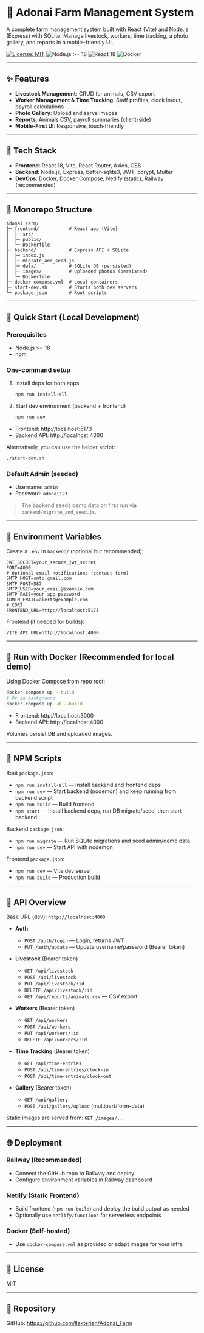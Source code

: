 # 🌾 Adonai Farm Management System

A complete farm management system built with React (Vite) and Node.js (Express) with SQLite. Manage livestock, workers, time tracking, a photo gallery, and reports in a mobile‑friendly UI.

[![License: MIT](https://img.shields.io/badge/License-MIT-yellow.svg)](LICENSE)
![Node.js >= 18](https://img.shields.io/badge/node-%3E%3D18.0.0-brightgreen)
![React 18](https://img.shields.io/badge/React-18.2.0-blue)
![Docker](https://img.shields.io/badge/Docker-Ready-blue)

---

## ✨ Features

- **Livestock Management**: CRUD for animals, CSV export
- **Worker Management & Time Tracking**: Staff profiles, clock in/out, payroll calculations
- **Photo Gallery**: Upload and serve images
- **Reports**: Animals CSV, payroll summaries (client-side)
- **Mobile‑First UI**: Responsive, touch‑friendly

---

## 🧩 Tech Stack

- **Frontend**: React 18, Vite, React Router, Axios, CSS
- **Backend**: Node.js, Express, better-sqlite3, JWT, bcrypt, Multer
- **DevOps**: Docker, Docker Compose, Netlify (static), Railway (recommended)

---

## 📁 Monorepo Structure

```
Adonai_Farm/
├─ frontend/           # React app (Vite)
│  ├─ src/
│  ├─ public/
│  └─ Dockerfile
├─ backend/            # Express API + SQLite
│  ├─ index.js
│  ├─ migrate_and_seed.js
│  ├─ data/            # SQLite DB (persisted)
│  ├─ images/          # Uploaded photos (persisted)
│  └─ Dockerfile
├─ docker-compose.yml  # Local containers
├─ start-dev.sh        # Starts both dev servers
└─ package.json        # Root scripts
```

---

## 🚀 Quick Start (Local Development)

### Prerequisites
- Node.js >= 18
- npm

### One‑command setup
1. Install deps for both apps
   ```bash
   npm run install-all
   ```
2. Start dev environment (backend + frontend)
   ```bash
   npm run dev
   ```

- Frontend: http://localhost:5173
- Backend API: http://localhost:4000

Alternatively, you can use the helper script:
```bash
./start-dev.sh
```

### Default Admin (seeded)
- Username: `admin`
- Password: `adonai123`

> The backend seeds demo data on first run via `backend/migrate_and_seed.js`.

---

## 🔧 Environment Variables

Create a `.env` in `backend/` (optional but recommended):
```env
JWT_SECRET=your_secure_jwt_secret
PORT=4000
# Optional email notifications (contact form)
SMTP_HOST=smtp.gmail.com
SMTP_PORT=587
SMTP_USER=your_email@example.com
SMTP_PASS=your_app_password
ADMIN_EMAIL=alerts@example.com
# CORS
FRONTEND_URL=http://localhost:5173
```

Frontend (if needed for builds):
```env
VITE_API_URL=http://localhost:4000
```

---

## 🐳 Run with Docker (Recommended for local demo)

Using Docker Compose from repo root:
```bash
docker-compose up --build
# Or in background
docker-compose up -d --build
```
- Frontend: http://localhost:3000
- Backend API: http://localhost:4000

Volumes persist DB and uploaded images.

---

## 📜 NPM Scripts

Root `package.json`:
- `npm run install-all` — Install backend and frontend deps
- `npm run dev` — Start backend (nodemon) and keep running from backend script
- `npm run build` — Build frontend
- `npm start` — Install backend deps, run DB migrate/seed, then start backend

Backend `package.json`:
- `npm run migrate` — Run SQLite migrations and seed admin/demo data
- `npm run dev` — Start API with nodemon

Frontend `package.json`:
- `npm run dev` — Vite dev server
- `npm run build` — Production build

---

## 🔌 API Overview

Base URL (dev): `http://localhost:4000`

- **Auth**
  - `POST /auth/login` — Login, returns JWT
  - `PUT /auth/update` — Update username/password (Bearer token)

- **Livestock** (Bearer token)
  - `GET /api/livestock`
  - `POST /api/livestock`
  - `PUT /api/livestock/:id`
  - `DELETE /api/livestock/:id`
  - `GET /api/reports/animals.csv` — CSV export

- **Workers** (Bearer token)
  - `GET /api/workers`
  - `POST /api/workers`
  - `PUT /api/workers/:id`
  - `DELETE /api/workers/:id`

- **Time Tracking** (Bearer token)
  - `GET /api/time-entries`
  - `POST /api/time-entries/clock-in`
  - `POST /api/time-entries/clock-out`

- **Gallery** (Bearer token)
  - `GET /api/gallery`
  - `POST /api/gallery/upload` (multipart/form-data)

Static images are served from: `GET /images/...`

---

## 🌐 Deployment

### Railway (Recommended)
- Connect the GitHub repo to Railway and deploy
- Configure environment variables in Railway dashboard

### Netlify (Static Frontend)
- Build frontend (`npm run build`) and deploy the build output as needed
- Optionally use `netlify/functions` for serverless endpoints

### Docker (Self‑hosted)
- Use `docker-compose.yml` as provided or adapt images for your infra

---

## 📄 License

MIT

---

## 🧭 Repository

GitHub: https://github.com/llakterian/Adonai_Farm